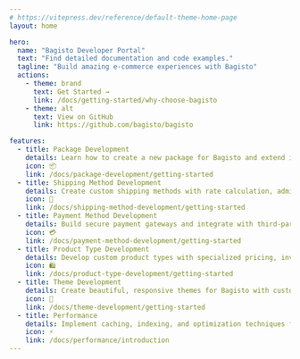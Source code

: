 ```yaml
---
# https://vitepress.dev/reference/default-theme-home-page
layout: home

hero:
  name: "Bagisto Developer Portal"
  text: "Find detailed documentation and code examples."
  tagline: "Build amazing e-commerce experiences with Bagisto"
  actions:
    - theme: brand
      text: Get Started →
      link: /docs/getting-started/why-choose-bagisto
    - theme: alt
      text: View on GitHub
      link: https://github.com/bagisto/bagisto

features:
  - title: Package Development
    details: Learn how to create a new package for Bagisto and extend its functionality with custom modules, repositories, and service providers.
    icon: 📦
    link: /docs/package-development/getting-started
  - title: Shipping Method Development
    details: Create custom shipping methods with rate calculation, admin configuration, and integration with checkout process.
    icon: 🚚
    link: /docs/shipping-method-development/getting-started
  - title: Payment Method Development
    details: Build secure payment gateways and integrate with third-party payment processors for seamless transactions.
    icon: 💳
    link: /docs/payment-method-development/getting-started
  - title: Product Type Development
    details: Develop custom product types with specialized pricing, inventory management, and cart integration features.
    icon: 🛍️
    link: /docs/product-type-development/getting-started
  - title: Theme Development
    details: Create beautiful, responsive themes for Bagisto with custom layouts, components, and styling frameworks.
    icon: 🎨
    link: /docs/theme-development/getting-started
  - title: Performance
    details: Implement caching, indexing, and optimization techniques for high-performance e-commerce sites.
    icon: ⚡
    link: /docs/performance/introduction
---
```


